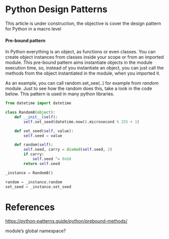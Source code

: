 # Python Design Patterns

This article is under construction, the objective is cover the design pattern for Python in a macro level

#### Pre-bound pattern

In Python everything is an object, as functions or even classes. You can create object instances from classes inside your scope or from an imported module. This pre-bound pattern aims instantiate objects in the module execution time, so, instead of you instantiate an object, you can just call the methods from the object instantiated in the module, when you imported it. 

As an example, you can call random.set_see(..) for example from *random* module. Just to see how the random does this, take a look in the code below. This pattern is used in many python libraries. 

```python
from datetime import datetime

class Random8(object):
    def __init__(self):
        self.set_seed(datetime.now().microsecond % 255 + 1)

    def set_seed(self, value):
        self.seed = value

    def random(self):
        self.seed, carry = divmod(self.seed, 2)
        if carry:
            self.seed ^= 0xb8
        return self.seed

_instance = Random8()

random = _instance.random
set_seed = _instance.set_seed
```

# References

https://python-patterns.guide/python/prebound-methods/


module’s global namespace?